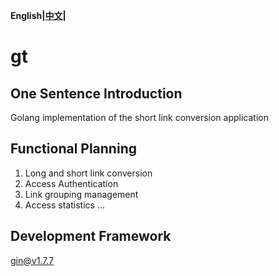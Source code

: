 **English|[中文](https://github.com/bingfenglai/gt/blob/main/README_zh.md)|** 

# gt

## One Sentence Introduction
Golang implementation of the short link conversion application
## Functional Planning
1. Long and short link conversion
2. Access Authentication
3. Link grouping management
4. Access statistics
...
## Development Framework
gin@v1.7.7

